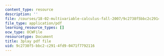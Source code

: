 ```yaml
---
content_type: resource
description: ''
file: /courses/18-02-multivariable-calculus-fall-2007/9c2738f5bbc2c2914fd90471f7792116_3_goGnJm5sA.pdf
file_type: application/pdf
learning_resource_types: []
ocw_type: OCWFile
resourcetype: Document
title: 3play pdf file
uid: 9c2738f5-bbc2-c291-4fd9-0471f7792116
---
```

